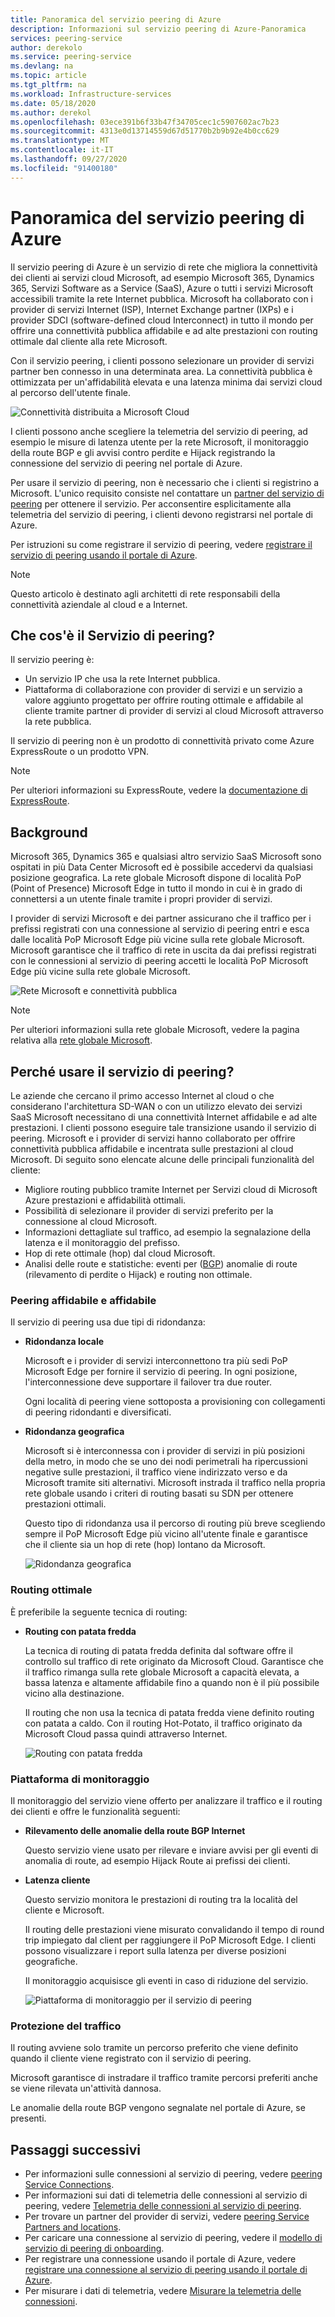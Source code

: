 ```yaml
---
title: Panoramica del servizio peering di Azure
description: Informazioni sul servizio peering di Azure-Panoramica
services: peering-service
author: derekolo
ms.service: peering-service
ms.devlang: na
ms.topic: article
ms.tgt_pltfrm: na
ms.workload: Infrastructure-services
ms.date: 05/18/2020
ms.author: derekol
ms.openlocfilehash: 03ece391b6f33b47f34705cec1c5907602ac7b23
ms.sourcegitcommit: 4313e0d13714559d67d51770b2b9b92e4b0cc629
ms.translationtype: MT
ms.contentlocale: it-IT
ms.lasthandoff: 09/27/2020
ms.locfileid: "91400180"
---
```

# <a name="azure-peering-service-overview"></a>Panoramica del servizio peering di Azure

Il servizio peering di Azure è un servizio di rete che migliora la connettività dei clienti ai servizi cloud Microsoft, ad esempio Microsoft 365, Dynamics 365, Servizi Software as a Service (SaaS), Azure o tutti i servizi Microsoft accessibili tramite la rete Internet pubblica. Microsoft ha collaborato con i provider di servizi Internet (ISP), Internet Exchange partner (IXPs) e i provider SDCI (software-defined cloud Interconnect) in tutto il mondo per offrire una connettività pubblica affidabile e ad alte prestazioni con routing ottimale dal cliente alla rete Microsoft.

Con il servizio peering, i clienti possono selezionare un provider di servizi partner ben connesso in una determinata area. La connettività pubblica è ottimizzata per un'affidabilità elevata e una latenza minima dai servizi cloud al percorso dell'utente finale.

![Connettività distribuita a Microsoft Cloud](./media/peering-service-about/peering-service-what.png)

I clienti possono anche scegliere la telemetria del servizio di peering, ad esempio le misure di latenza utente per la rete Microsoft, il monitoraggio della route BGP e gli avvisi contro perdite e Hijack registrando la connessione del servizio di peering nel portale di Azure. 

Per usare il servizio di peering, non è necessario che i clienti si registrino a Microsoft. L'unico requisito consiste nel contattare un [partner del servizio di peering](location-partners.md) per ottenere il servizio. Per acconsentire esplicitamente alla telemetria del servizio di peering, i clienti devono registrarsi nel portale di Azure.

Per istruzioni su come registrare il servizio di peering, vedere [registrare il servizio di peering usando il portale di Azure](azure-portal.md). 

> [!NOTE]
> Questo articolo è destinato agli architetti di rete responsabili della connettività aziendale al cloud e a Internet.


## <a name="what-is-peering-service"></a>Che cos'è il Servizio di peering?

Il servizio peering è:

- Un servizio IP che usa la rete Internet pubblica. 
- Piattaforma di collaborazione con provider di servizi e un servizio a valore aggiunto progettato per offrire routing ottimale e affidabile al cliente tramite partner di provider di servizi al cloud Microsoft attraverso la rete pubblica.

Il servizio di peering non è un prodotto di connettività privato come Azure ExpressRoute o un prodotto VPN.

> [!NOTE]
> Per ulteriori informazioni su ExpressRoute, vedere la [documentazione di ExpressRoute](https://docs.microsoft.com/azure/expressroute/).
>

## <a name="background"></a>Background

Microsoft 365, Dynamics 365 e qualsiasi altro servizio SaaS Microsoft sono ospitati in più Data Center Microsoft ed è possibile accedervi da qualsiasi posizione geografica. La rete globale Microsoft dispone di località PoP (Point of Presence) Microsoft Edge in tutto il mondo in cui è in grado di connettersi a un utente finale tramite i propri provider di servizi. 

I provider di servizi Microsoft e dei partner assicurano che il traffico per i prefissi registrati con una connessione al servizio di peering entri e esca dalle località PoP Microsoft Edge più vicine sulla rete globale Microsoft. Microsoft garantisce che il traffico di rete in uscita da dai prefissi registrati con le connessioni al servizio di peering accetti le località PoP Microsoft Edge più vicine sulla rete globale Microsoft.

![Rete Microsoft e connettività pubblica](./media/peering-service-about/peering-service-background-final.png)

> [!NOTE]
> Per ulteriori informazioni sulla rete globale Microsoft, vedere la pagina relativa alla [rete globale Microsoft](https://docs.microsoft.com/azure/networking/microsoft-global-network).
>

## <a name="why-use-peering-service"></a>Perché usare il servizio di peering?

Le aziende che cercano il primo accesso Internet al cloud o che considerano l'architettura SD-WAN o con un utilizzo elevato dei servizi SaaS Microsoft necessitano di una connettività Internet affidabile e ad alte prestazioni. I clienti possono eseguire tale transizione usando il servizio di peering. Microsoft e i provider di servizi hanno collaborato per offrire connettività pubblica affidabile e incentrata sulle prestazioni al cloud Microsoft. Di seguito sono elencate alcune delle principali funzionalità del cliente:

- Migliore routing pubblico tramite Internet per Servizi cloud di Microsoft Azure prestazioni e affidabilità ottimali.
- Possibilità di selezionare il provider di servizi preferito per la connessione al cloud Microsoft.
- Informazioni dettagliate sul traffico, ad esempio la segnalazione della latenza e il monitoraggio del prefisso.
- Hop di rete ottimale (hop) dal cloud Microsoft.
- Analisi delle route e statistiche: eventi per ([BGP](https://en.wikipedia.org/wiki/Border_Gateway_Protocol)) anomalie di route (rilevamento di perdite o Hijack) e routing non ottimale.

### <a name="robust-reliable-peering"></a>Peering affidabile e affidabile

Il servizio di peering usa due tipi di ridondanza:

- **Ridondanza locale**

   Microsoft e i provider di servizi interconnettono tra più sedi PoP Microsoft Edge per fornire il servizio di peering. In ogni posizione, l'interconnessione deve supportare il failover tra due router.

   Ogni località di peering viene sottoposta a provisioning con collegamenti di peering ridondanti e diversificati.

- **Ridondanza geografica**

   Microsoft si è interconnessa con i provider di servizi in più posizioni della metro, in modo che se uno dei nodi perimetrali ha ripercussioni negative sulle prestazioni, il traffico viene indirizzato verso e da Microsoft tramite siti alternativi. Microsoft instrada il traffico nella propria rete globale usando i criteri di routing basati su SDN per ottenere prestazioni ottimali.

    Questo tipo di ridondanza usa il percorso di routing più breve scegliendo sempre il PoP Microsoft Edge più vicino all'utente finale e garantisce che il cliente sia un hop di rete (hop) lontano da Microsoft.

   ![Ridondanza geografica](./media/peering-service-about/peering-service-geo-shortest.png)

### <a name="optimal-routing"></a>Routing ottimale

È preferibile la seguente tecnica di routing:

-  **Routing con patata fredda**

   La tecnica di routing di patata fredda definita dal software offre il controllo sul traffico di rete originato da Microsoft Cloud. Garantisce che il traffico rimanga sulla rete globale Microsoft a capacità elevata, a bassa latenza e altamente affidabile fino a quando non è il più possibile vicino alla destinazione.
   
   Il routing che non usa la tecnica di patata fredda viene definito routing con patata a caldo. Con il routing Hot-Potato, il traffico originato da Microsoft Cloud passa quindi attraverso Internet.

   ![Routing con patata fredda](./media/peering-service-about/peering-service-cold-potato.png)

### <a name="monitoring-platform"></a>Piattaforma di monitoraggio

   Il monitoraggio del servizio viene offerto per analizzare il traffico e il routing dei clienti e offre le funzionalità seguenti: 

-  **Rilevamento delle anomalie della route BGP Internet**
          
   Questo servizio viene usato per rilevare e inviare avvisi per gli eventi di anomalia di route, ad esempio Hijack Route ai prefissi dei clienti.

-  **Latenza cliente**

   Questo servizio monitora le prestazioni di routing tra la località del cliente e Microsoft. 
   
   Il routing delle prestazioni viene misurato convalidando il tempo di round trip impiegato dal client per raggiungere il PoP Microsoft Edge. I clienti possono visualizzare i report sulla latenza per diverse posizioni geografiche.

   Il monitoraggio acquisisce gli eventi in caso di riduzione del servizio.

   ![Piattaforma di monitoraggio per il servizio di peering](media/peering-service-about/peering-service-latency-report.png)

### <a name="traffic-protection"></a>Protezione del traffico

Il routing avviene solo tramite un percorso preferito che viene definito quando il cliente viene registrato con il servizio di peering.

Microsoft garantisce di instradare il traffico tramite percorsi preferiti anche se viene rilevata un'attività dannosa.

Le anomalie della route BGP vengono segnalate nel portale di Azure, se presenti.

## <a name="next-steps"></a>Passaggi successivi

- Per informazioni sulle connessioni al servizio di peering, vedere [peering Service Connections](connection.md).
- Per informazioni sui dati di telemetria delle connessioni al servizio di peering, vedere [Telemetria delle connessioni al servizio di peering](connection-telemetry.md).
- Per trovare un partner del provider di servizi, vedere [peering Service Partners and locations](location-partners.md).
- Per caricare una connessione al servizio di peering, vedere il [modello di servizio di peering di onboarding](onboarding-model.md).
- Per registrare una connessione usando il portale di Azure, vedere [registrare una connessione al servizio di peering usando il portale di Azure](azure-portal.md).
- Per misurare i dati di telemetria, vedere [Misurare la telemetria delle connessioni](measure-connection-telemetry.md).
